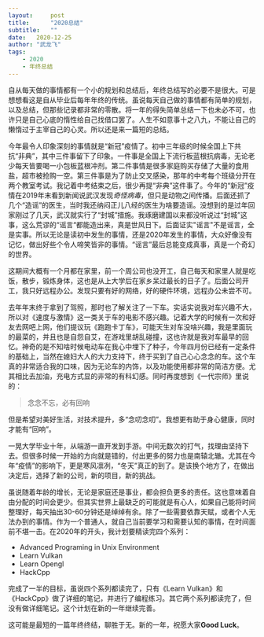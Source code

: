 ```yaml
---
layout:     post
title:      "2020总结"
subtitle:   "" 
date:   2020-12-25
author: "武龙飞"
tags: 
    - 2020
    - 年终总结
---
```


自从每天做的事情都有一个小的规划和总结后，年终总结写的必要不是很大。可是想想看这是自从毕业后每年年终的传统。虽说每天自己做的事情都有简单的规划，以及总结，但那些记录都非常的零散。将一年的得失简单总结一下也未必不可，也许只是自己心底的惰性给自己找借口罢了。人生不如意事十之八九，不能让自己的懒惰过于主宰自己的心灵。所以还是来一篇短的总结。

今年最令人印象深刻的事情就是“新冠”疫情了。初中三年级的时候全国上下共抗“非典”，其中三件事留下了印象。一件事是全国上下流行板蓝根抗病毒，无论老少每天皆要喝一小包板蓝根冲剂。第二件事情是很多家庭购买存储了大量的食用盐，超市被抢购一空。第三件事是为了防止交叉感染，那年的中考每个班级分开在两个教室考试。我记着中考结束之后，很少再提“非典”这件事了。今年的“新冠”疫情在2019年末看到新闻说武汉发现*奇怪病毒*，但只是动物之间传播。后面还抓了几个“造谣”的医生，当时我还纳闷正儿八经的医生为啥要造谣。没想到的是过年回家刚过了几天，武汉就实行了“封城”措施。我琢磨建国以来都没听说过“封城”这事，这么荒谬的“谣言“都能造出来，真是世风日下。后面证实"谣言"不是谣言，全是实事。所以无论是读初中发生的事情，还是2020年发生的事情，大众好像没有记忆，做出好些个令人啼笑皆非的事情。“谣言”最后总能变成真事，真是一个奇幻的世界。

这期间大概有一个月都在家里，前一个周公司也没开工，自己每天和家里人就是吃饭，散步，锻炼身体，这也是从上大学后在家乡呆过最长的日子了。后面公司开工，我只好远程办公。发现只要有好的网络，好的硬件环境，远程办公未尝不可。

去年年末终于拿到了驾照，那时也了解关注了一下车。实话实说我对车兴趣不大，所以对《速度与激情》这一类关于车的电影不感兴趣。记着大学的时候有一次和好友去网吧上网，他们提议玩《跑跑卡丁车》，可能天生对车没啥兴趣，我是里面玩的最菜的，并且也是自怨自艾，在游戏里胡乱碰撞，这也许就是我对车最早的回忆。神奇的是不知啥时候电动车在我心中埋下了种子，今年四月份已经有一定条件的基础上，当然在媳妇大人的大力支持下，终于买到了自己心心念念的车。这个车真的非常适合我的口味，因为无论车的内饰，以及功能使用都非常的简洁方便。尤其相比去加油，充电方式显的非常的有科幻感。同时再度想到《一代宗师》里说的：
> 念念不忘，必有回响

但是希望对美好生活，对技术提升，多“念叨念叨”。我想更有助于身心健康，同时才能有“回响”。

一晃大学毕业十年，从端游一直开发到手游。中间无数次的打气，找理由坚持下去。但很多时候一开始的方向就是错的，付出更多的努力也是南辕北辙。尤其在今年“疫情”的影响下，更是寒风凛冽，“冬天”真正的到了。是该换个地方了，在做出决定后，选择了新的公司，新的项目，新的挑战。

虽说随着年龄的增长，无论是家庭还是事业，都会担负更多的责任。这也意味着自由分配的时间会更少。但其实世界上最缺乏的可能就是有心人，如果自己能将时间整理好，每天抽出30-60分钟还是绰绰有余。除了一些需要依靠天赋，或者个人无法办到的事情。作为一个普通人，就自己当前要学习和需要认知的事情，在时间面前不堪一击。在2020年的开头，我计划要精读完四个系列：

* Advanced Programing in Unix Environment
* Learn Vulkan
* Learn Opengl
* HackCpp

完成了一半的目标，虽说四个系列都读完了，只有《Learn Vulkan》和《HackCpp》做了详细的笔记，并进行了编程练习。其它两个系列都读完了，但没有做详细笔记。这个计划在新的一年继续完善。

这可能是最短的一篇年终终结，聊胜于无。新的一年，祝愿大家**Good Luck**。